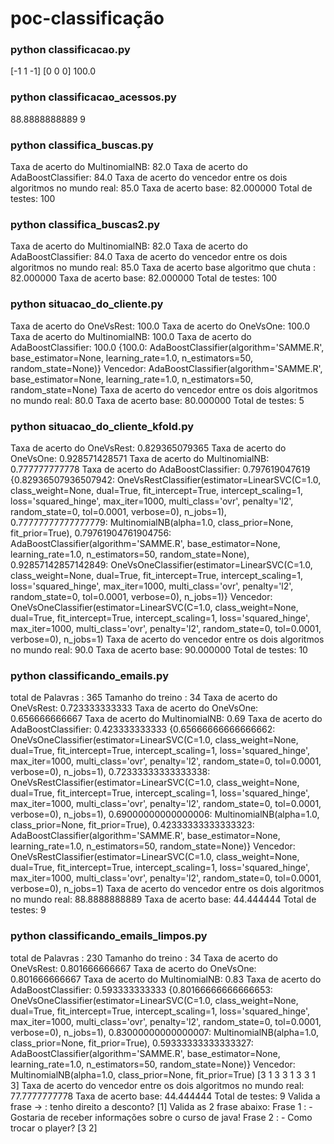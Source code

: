 # poc-classificação

### python classificacao.py 
[-1  1 -1]
[0 0 0]
100.0

### python classificacao_acessos.py 
88.8888888889
9

### python classifica_buscas.py 
Taxa de acerto do MultinomialNB: 82.0
Taxa de acerto do AdaBoostClassifier: 84.0
Taxa de acerto do vencedor entre os dois algoritmos no mundo real: 85.0
Taxa de acerto base: 82.000000
Total de testes: 100 

### python classifica_buscas2.py 
Taxa de acerto do MultinomialNB: 82.0
Taxa de acerto do AdaBoostClassifier: 84.0
Taxa de acerto do vencedor entre os dois algoritmos no mundo real: 85.0
Taxa de acerto base algoritmo que chuta : 82.000000
Taxa de acerto base: 82.000000
Total de testes: 100 

### python situacao_do_cliente.py 
Taxa de acerto do OneVsRest: 100.0
Taxa de acerto do OneVsOne: 100.0
Taxa de acerto do MultinomialNB: 100.0
Taxa de acerto do AdaBoostClassifier: 100.0
{100.0: AdaBoostClassifier(algorithm='SAMME.R', base_estimator=None,
          learning_rate=1.0, n_estimators=50, random_state=None)}
Vencedor: 
AdaBoostClassifier(algorithm='SAMME.R', base_estimator=None,
          learning_rate=1.0, n_estimators=50, random_state=None)
Taxa de acerto do vencedor entre os dois algoritmos no mundo real: 80.0
Taxa de acerto base: 80.000000
Total de testes: 5 

### python situacao_do_cliente_kfold.py 
Taxa de acerto do OneVsRest: 0.829365079365
Taxa de acerto do OneVsOne: 0.928571428571
Taxa de acerto do MultinomialNB: 0.777777777778
Taxa de acerto do AdaBoostClassifier: 0.797619047619
{0.82936507936507942: OneVsRestClassifier(estimator=LinearSVC(C=1.0, class_weight=None, dual=True, fit_intercept=True,
     intercept_scaling=1, loss='squared_hinge', max_iter=1000,
     multi_class='ovr', penalty='l2', random_state=0, tol=0.0001,
     verbose=0),
          n_jobs=1), 0.77777777777777779: MultinomialNB(alpha=1.0, class_prior=None, fit_prior=True), 0.79761904761904756: AdaBoostClassifier(algorithm='SAMME.R', base_estimator=None,
          learning_rate=1.0, n_estimators=50, random_state=None), 0.92857142857142849: OneVsOneClassifier(estimator=LinearSVC(C=1.0, class_weight=None, dual=True, fit_intercept=True,
     intercept_scaling=1, loss='squared_hinge', max_iter=1000,
     multi_class='ovr', penalty='l2', random_state=0, tol=0.0001,
     verbose=0),
          n_jobs=1)}
Vencedor: 
OneVsOneClassifier(estimator=LinearSVC(C=1.0, class_weight=None, dual=True, fit_intercept=True,
     intercept_scaling=1, loss='squared_hinge', max_iter=1000,
     multi_class='ovr', penalty='l2', random_state=0, tol=0.0001,
     verbose=0),
          n_jobs=1)
Taxa de acerto do vencedor entre os dois algoritmos no mundo real: 90.0
Taxa de acerto base: 90.000000
Total de testes: 10 

### python classificando_emails.py 
total de Palavras : 365
Tamanho do treino : 34
Taxa de acerto do OneVsRest: 0.723333333333
Taxa de acerto do OneVsOne: 0.656666666667
Taxa de acerto do MultinomialNB: 0.69
Taxa de acerto do AdaBoostClassifier: 0.423333333333
{0.65666666666666662: OneVsOneClassifier(estimator=LinearSVC(C=1.0, class_weight=None, dual=True, fit_intercept=True,
     intercept_scaling=1, loss='squared_hinge', max_iter=1000,
     multi_class='ovr', penalty='l2', random_state=0, tol=0.0001,
     verbose=0),
          n_jobs=1), 0.72333333333333338: OneVsRestClassifier(estimator=LinearSVC(C=1.0, class_weight=None, dual=True, fit_intercept=True,
     intercept_scaling=1, loss='squared_hinge', max_iter=1000,
     multi_class='ovr', penalty='l2', random_state=0, tol=0.0001,
     verbose=0),
          n_jobs=1), 0.69000000000000006: MultinomialNB(alpha=1.0, class_prior=None, fit_prior=True), 0.42333333333333323: AdaBoostClassifier(algorithm='SAMME.R', base_estimator=None,
          learning_rate=1.0, n_estimators=50, random_state=None)}
Vencedor: 
OneVsRestClassifier(estimator=LinearSVC(C=1.0, class_weight=None, dual=True, fit_intercept=True,
     intercept_scaling=1, loss='squared_hinge', max_iter=1000,
     multi_class='ovr', penalty='l2', random_state=0, tol=0.0001,
     verbose=0),
          n_jobs=1)
Taxa de acerto do vencedor entre os dois algoritmos no mundo real: 88.8888888889
Taxa de acerto base: 44.444444
Total de testes: 9 

### python classificando_emails_limpos.py 
total de Palavras : 230
Tamanho do treino : 34
Taxa de acerto do OneVsRest: 0.801666666667
Taxa de acerto do OneVsOne: 0.801666666667
Taxa de acerto do MultinomialNB: 0.83
Taxa de acerto do AdaBoostClassifier: 0.593333333333
{0.80166666666666653: OneVsOneClassifier(estimator=LinearSVC(C=1.0, class_weight=None, dual=True, fit_intercept=True,
     intercept_scaling=1, loss='squared_hinge', max_iter=1000,
     multi_class='ovr', penalty='l2', random_state=0, tol=0.0001,
     verbose=0),
          n_jobs=1), 0.83000000000000007: MultinomialNB(alpha=1.0, class_prior=None, fit_prior=True), 0.59333333333333327: AdaBoostClassifier(algorithm='SAMME.R', base_estimator=None,
          learning_rate=1.0, n_estimators=50, random_state=None)}
Vencedor: 
MultinomialNB(alpha=1.0, class_prior=None, fit_prior=True)
[3 1 3 3 1 3 3 1 3]
Taxa de acerto do vencedor entre os dois algoritmos no mundo real: 77.7777777778
Taxa de acerto base: 44.444444
Total de testes: 9 
Valida a frase -> : tenho direito a desconto?
[1]
Valida as 2 frase abaixo: 
 Frase 1 : - Gostaria de receber informações sobre o curso de java! 
 Frase 2 : - Como trocar o player?
[3 2]
